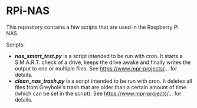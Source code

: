 # RPi-NAS
This repository contains a few scripts that are used in the Raspberry Pi NAS.

Scripts:
- *__nas_smart_test.py__* is a script intended to be run with cron. It starts a S.M.A.R.T. check of a drive, keeps the drive awake and finally writes the output to one or multiple files. See https://www.mpr-projects/... for details.
- *__clean_nas_trash.py__* is a script intended to be run with cron. It deletes all files from Greyhole's trash that are older than a certain amount of time (which can be set in the script). See https://www.mpr-projects/... for details.
